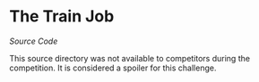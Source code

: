 # The Train Job

_Source Code_

This source directory was not available to competitors during the competition. It is considered a spoiler for this challenge.
